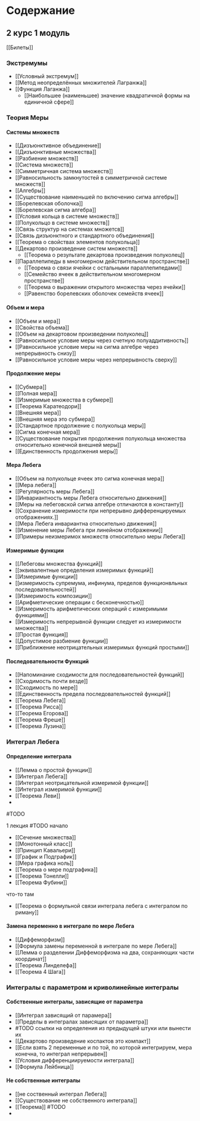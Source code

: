 # Содержание
## 2 курс 1 модуль
[[Билеты]]
### Экстремумы
+ [[Условный экстремум]]
+ [[Метод неопределённых множителей Лагранжа]]
+ [[Функция Лаганжа]]
	+ [[Наибольшее (наименьшее) значение квадратичной формы на единичной сфере]]
### Теория Меры
#### Системы множеств
+ [[Дизъюнктивное объединение]]
+ [[Дизъюнктивные множества]]
+ [[Разбиение множеств]]
+ [[Система множеств]]
+ [[Симметричная система множеств]]
+ [[Равносильность замкнутостей в симметричной системе множеств]]
+ [[Алгебры]]
+ [[Существование наименьшей по включению сигма алгебры]]
+ [[Борелевская оболочка]]
+ [[Борелевская сигма алгебра]] 
+ [[Условия кольца в системе множеств]] 
+ [[Полукольцо в системе множеств]]
+ [[Связь структур на системах множетсв]]
+ [[Связь дизъюнктного и стандартного объединения]]
+ [[Теорема о свойствах элементов полукольца]]
+ [[Декартово произведение систем множеств]]
	+ [[Теорема о результате декартова произведения полуколец]]
+ [[Параллепипеды в многомерном действительном пространстве]]
	+ [[Теорема о связи ячейки с остальными параллепипедами]]
	+ [[Семейство ячеек в действительном многомерном пространстве]]
	+ [[Теорема о выражении открытого множества через ячейки]]
	+ [[Равенство борелевских оболочек семейств ячеек]]
#### Объем и мера
+ [[Объем и мера]]
+ [[Свойства объема]]
+ [[Объем на декартовом произведении полуколец]]
+ [[Равносильное условие меры через счетную полуаддитивность]]
+ [[Равносильное условие меры на сигма алгебре через непрерывность снизу]]
+ [[Равносильное условие меры через непрерывность сверху]]
#### Продолжение меры
+ [[Субмера]] 
+ [[Полная мера]] 
+ [[Измеримые множества в субмере]] 
+ [[Теорема Каратеодори]] 
+ [[Внешняя мера]]
+ [[Внешняя мера это субмера]]
+ [[Стандартное продолжение с полукольца меры]] 
+ [[Сигма конечная мера]] 
+ [[Существование покрытия продолжения полукольца  множества относительно конечной внешней меры]]
+ [[Единственность продолжения меры]]
#### Мера Лебега
+ [[Объем на полукольце ячеек это сигма конечная мера]]
+ [[Мера лебега]] 
+ [[Регулярность меры Лебега]]
+ [[Инвариантность меры Лебега относительно движения]]
+ [[Меры на лебеговской сигма алгебре отличаются в константу]]
+ [[Сохранение измеримости при непрерывно дифференцируемых отображениях.]]
+ [[Мера Лебега инвариантна относительно движения]]
+ [[Изменение меры Лебега при линейном отображении]]
+ [[Примеры неизмеримох множеств относительно меры Лебега]]
#### Измеримые функции
+ [[Лебеговы множества функций]]
+ [[эквивалентные определения измеримых функций]]
+ [[Измеримые функции]]
+ [[измеримость супремума, инфинума, пределов функционвльных последовательностей]]
+ [[Измеримость композиции]]
+ [[Арифметические операции с бесконечностью]]
+ [[Измеримость арифметических операций с измеримыми функциями]]
+ [[Измеримость непрерывной функции следует из измеримости множества]]
+ [[Простая функция]]
+ [[Допустимое разбиение функции]]
+ [[Приближение неотрицательных измеримых функций простыми]]
#### Последовательности Функций
+ [[Напоминание сходимости для последовательностей функций]]
+ [[Сходимость почти везде]]
+ [[Сходимость по мере]]
+ [[Единственность предела последовательностей функций]]
+ [[Теорема Лебега]] 
+ [[Теорема Рисса]]
+ [[Теорема Егорова]] 
+ [[Теорема Фреше]]
+ [[Теорема Лузина]]
### Интеграл Лебега
#### Определение интеграла
+ [[Лемма о простой функции]]
+ [[Интеграл Лебега]] 
+ [[Интеграл неотрицательной измеримой функции]]
+ [[Интеграл измеримой функции]]
+ [[Теорема Леви]]
+ 

#TODO


1 лекция #TODO начало
+ [[Сечение множества]]
+ [[Монотонный класс]]
+ [[Принцип Кавальери]]
+ [[График и Подграфик]]
+ [[Мера графика ноль]]
+ [[Теорема о мере подграфика]]
+ [[Теорема Тонелли]]
+ [[Теорема Фубини]]


что-то там
+ [[Теорема о формульной связи интеграла лебега с интегралом по риману]]
#### Замена переменно в интеграле по мере Лебега
+ [[Диффеморфизм]]
+ [[Формула замены переменной в интеграле по мере Лебега]]
+ [[Лемма о разделении Диффеморфизма на два, сохраняющих части координат]]
+ [[Теорема Линделефа]]
+ [[Теорема 4 Шага]]
### Интегралы с параметром и криволинейные интегралы
#### Собственные интегралы, зависящие от параметра
+ [[Интеграл зависящий от парамера]]
+ [[Пределы в интегралах зависящих от параметра]]
+ #TODO  ссылки на определения из предыдущей штуки или вынести их
+ [[Декартово произведение коспактов это компакт]]
+ [[Если взять 2 переменные и по той, по которой интегрируем, мера конечна, то интеграл непрерывен]]
+ [[Условия дифференциируемости интеграла]]
+ [[Формула Лейбница]]
#### Не собственные интегралы
+ [[не соственный интеграл Лебега]]
+ [[Существование не собственного интеграла]]
+ [[Теорема]] #TODO 
+ 